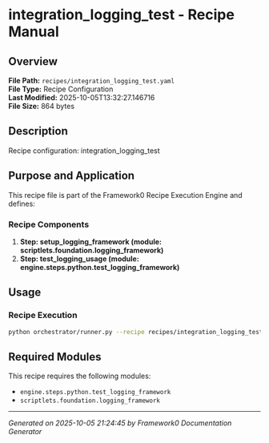 # integration_logging_test - Recipe Manual

## Overview
**File Path:** `recipes/integration_logging_test.yaml`  
**File Type:** Recipe Configuration  
**Last Modified:** 2025-10-05T13:32:27.146716  
**File Size:** 864 bytes  

## Description
Recipe configuration: integration_logging_test

## Purpose and Application
This recipe file is part of the Framework0 Recipe Execution Engine and defines:

### Recipe Components
1. **Step: setup_logging_framework (module: scriptlets.foundation.logging_framework)**
2. **Step: test_logging_usage (module: engine.steps.python.test_logging_framework)**

## Usage

### Recipe Execution
```bash
python orchestrator/runner.py --recipe recipes/integration_logging_test.yaml
```


## Required Modules

This recipe requires the following modules:

- `engine.steps.python.test_logging_framework`
- `scriptlets.foundation.logging_framework`


---
*Generated on 2025-10-05 21:24:45 by Framework0 Documentation Generator*
